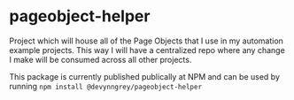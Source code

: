 # pageobject-helper
Project which will house all of the Page Objects that I use in my automation example projects. This way I will have a centralized repo where any change I make will be consumed across all other projects.

This package is currently published publically at NPM and can be used by running `npm install @devynngrey/pageobject-helper`
